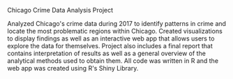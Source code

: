 Chicago Crime Data Analysis Project

Analyzed Chicago's crime data during 2017 to identify patterns in crime and locate the most problematic regions within Chicago. Created visualizations to display findings as well as an interactive web app that allows users to explore the data for themselves. Project also includes a final report that contains interpretation of results as well as a general overview of the analytical methods used to obtain them. All code was written in R and the web app was created using R's Shiny Library.
